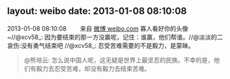 layout: weibo
date: 2013-01-08 08:10:08
---
<meta name="referrer" content="no-referrer" />

2013-01-08 08:10:08  &nbsp;&nbsp;&nbsp;&nbsp;&nbsp;&nbsp; 来自 <a href="http://weibo.com/" rel="nofollow">微博 weibo.com</a>
寡人看好你的头像~//@xcv58_: 因为要结束的那一方没赢呢，记住：谁赢，他们帮谁。//@淡淡的二哀伤:没有勇气结束吧 //@xcv58_: 忍受苦难需要的不是毅力，是蒙昧。
>  @熊培云: 怎么说中国人呢，这无疑是世界上最坚忍的民族。不幸的是，他们有毅力去忍受苦难，却没有毅力去结束苦难。 ​​​
